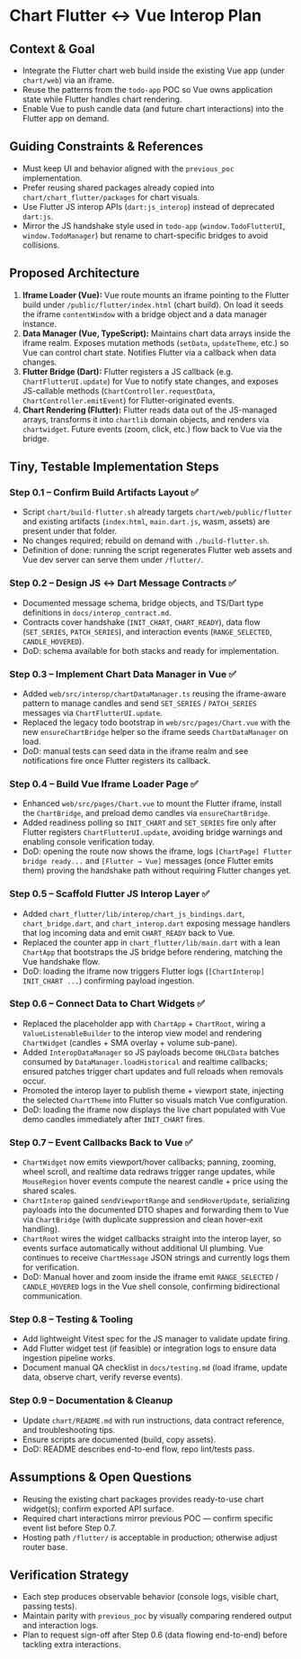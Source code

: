 # Chart Flutter ↔ Vue Interop Plan

## Context & Goal

- Integrate the Flutter chart web build inside the existing Vue app (under `chart/web`) via an iframe.
- Reuse the patterns from the `todo-app` POC so Vue owns application state while Flutter handles chart rendering.
- Enable Vue to push candle data (and future chart interactions) into the Flutter app on demand.

## Guiding Constraints & References

- Must keep UI and behavior aligned with the `previous_poc` implementation.
- Prefer reusing shared packages already copied into `chart/chart_flutter/packages` for chart visuals.
- Use Flutter JS interop APIs (`dart:js_interop`) instead of deprecated `dart:js`.
- Mirror the JS handshake style used in `todo-app` (`window.TodoFlutterUI`, `window.TodoManager`) but rename to chart-specific bridges to avoid collisions.

## Proposed Architecture

1. **Iframe Loader (Vue):** Vue route mounts an iframe pointing to the Flutter build under `/public/flutter/index.html` (chart build). On load it seeds the iframe `contentWindow` with a bridge object and a data manager instance.
2. **Data Manager (Vue, TypeScript):** Maintains chart data arrays inside the iframe realm. Exposes mutation methods (`setData`, `updateTheme`, etc.) so Vue can control chart state. Notifies Flutter via a callback when data changes.
3. **Flutter Bridge (Dart):** Flutter registers a JS callback (e.g. `ChartFlutterUI.update`) for Vue to notify state changes, and exposes JS-callable methods (`ChartController.requestData`, `ChartController.emitEvent`) for Flutter-originated events.
4. **Chart Rendering (Flutter):** Flutter reads data out of the JS-managed arrays, transforms it into `chartlib` domain objects, and renders via `chartwidget`. Future events (zoom, click, etc.) flow back to Vue via the bridge.

## Tiny, Testable Implementation Steps

### Step 0.1 – Confirm Build Artifacts Layout ✅

- Script `chart/build-flutter.sh` already targets `chart/web/public/flutter` and existing artifacts (`index.html`, `main.dart.js`, wasm, assets) are present under that folder.
- No changes required; rebuild on demand with `./build-flutter.sh`.
- Definition of done: running the script regenerates Flutter web assets and Vue dev server can serve them under `/flutter/`.

### Step 0.2 – Design JS ↔ Dart Message Contracts ✅

- Documented message schema, bridge objects, and TS/Dart type definitions in `docs/interop_contract.md`.
- Contracts cover handshake (`INIT_CHART`, `CHART_READY`), data flow (`SET_SERIES`, `PATCH_SERIES`), and interaction events (`RANGE_SELECTED`, `CANDLE_HOVERED`).
- DoD: schema available for both stacks and ready for implementation.

### Step 0.3 – Implement Chart Data Manager in Vue ✅

- Added `web/src/interop/chartDataManager.ts` reusing the iframe-aware pattern to manage candles and send `SET_SERIES` / `PATCH_SERIES` messages via `ChartFlutterUI.update`.
- Replaced the legacy todo bootstrap in `web/src/pages/Chart.vue` with the new `ensureChartBridge` helper so the iframe seeds `ChartDataManager` on load.
- DoD: manual tests can seed data in the iframe realm and see notifications fire once Flutter registers its callback.

### Step 0.4 – Build Vue Iframe Loader Page ✅

- Enhanced `web/src/pages/Chart.vue` to mount the Flutter iframe, install the `ChartBridge`, and preload demo candles via `ensureChartBridge`.
- Added readiness polling so `INIT_CHART` and `SET_SERIES` fire only after Flutter registers `ChartFlutterUI.update`, avoiding bridge warnings and enabling console verification today.
- DoD: opening the route now shows the iframe, logs `[ChartPage] Flutter bridge ready...` and `[Flutter → Vue]` messages (once Flutter emits them) proving the handshake path without requiring Flutter changes yet.

### Step 0.5 – Scaffold Flutter JS Interop Layer ✅

- Added `chart_flutter/lib/interop/chart_js_bindings.dart`, `chart_bridge.dart`, and `chart_interop.dart` exposing message handlers that log incoming data and emit `CHART_READY` back to Vue.
- Replaced the counter app in `chart_flutter/lib/main.dart` with a lean `ChartApp` that bootstraps the JS bridge before rendering, matching the Vue handshake flow.
- DoD: loading the iframe now triggers Flutter logs (`[ChartInterop] INIT_CHART ...`) confirming payload ingestion.

### Step 0.6 – Connect Data to Chart Widgets ✅

- Replaced the placeholder app with `ChartApp` + `ChartRoot`, wiring a `ValueListenableBuilder` to the interop view model and rendering `ChartWidget` (candles + SMA overlay + volume sub-pane).
- Added `InteropDataManager` so JS payloads become `OHLCData` batches consumed by `DataManager.loadHistorical` and realtime callbacks; ensured patches trigger chart updates and full reloads when removals occur.
- Promoted the interop layer to publish theme + viewport state, injecting the selected `ChartTheme` into Flutter so visuals match Vue configuration.
- DoD: loading the iframe now displays the live chart populated with Vue demo candles immediately after `INIT_CHART` fires.

### Step 0.7 – Event Callbacks Back to Vue ✅

- `ChartWidget` now emits viewport/hover callbacks; panning, zooming, wheel scroll, and realtime data redraws trigger range updates, while `MouseRegion` hover events compute the nearest candle + price using the shared scales.
- `ChartInterop` gained `sendViewportRange` and `sendHoverUpdate`, serializing payloads into the documented DTO shapes and forwarding them to Vue via `ChartBridge` (with duplicate suppression and clean hover-exit handling).
- `ChartRoot` wires the widget callbacks straight into the interop layer, so events surface automatically without additional UI plumbing. Vue continues to receive `ChartMessage` JSON strings and currently logs them for verification.
- DoD: Manual hover and zoom inside the iframe emit `RANGE_SELECTED` / `CANDLE_HOVERED` logs in the Vue shell console, confirming bidirectional communication.

### Step 0.8 – Testing & Tooling

- Add lightweight Vitest spec for the JS manager to validate update firing.
- Add Flutter widget test (if feasible) or integration logs to ensure data ingestion pipeline works.
- Document manual QA checklist in `docs/testing.md` (load iframe, update data, observe chart, verify reverse events).

### Step 0.9 – Documentation & Cleanup

- Update `chart/README.md` with run instructions, data contract reference, and troubleshooting tips.
- Ensure scripts are documented (build, copy assets).
- DoD: README describes end-to-end flow, repo lint/tests pass.

## Assumptions & Open Questions

- Reusing the existing chart packages provides ready-to-use chart widget(s); confirm exported API surface.
- Required chart interactions mirror previous POC — confirm specific event list before Step 0.7.
- Hosting path `/flutter/` is acceptable in production; otherwise adjust router base.

## Verification Strategy

- Each step produces observable behavior (console logs, visible chart, passing tests).
- Maintain parity with `previous_poc` by visually comparing rendered output and interaction logs.
- Plan to request sign-off after Step 0.6 (data flowing end-to-end) before tackling extra interactions.
